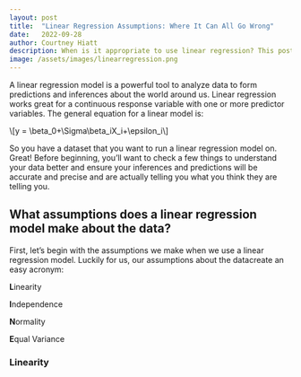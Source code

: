```yaml
---
layout: post
title:  "Linear Regression Assumptions: Where It Can All Go Wrong"
date:   2022-09-28
author: Courtney Hiatt
description: When is it appropriate to use linear regression? This post will guide you through the assumptions your data needs to pass in order to be confident in your linear regression analysis.
image: /assets/images/linearregression.png
---
```


<script src="https://polyfill.io/v3/polyfill.min.js?features=es6"></script>
<script id="MathJax-script" async src="https://cdn.jsdelivr.net/npm/mathjax@3/es5/tex-mml-chtml.js"></script>

A linear regression model is a powerful tool to analyze data to form predictions and inferences about the world around us. Linear regression works great for a continuous response variable with one or more predictor variables. The general equation for a linear model is: 

\\[y = \beta_0+\Sigma\beta_iX_i+\epsilon_i\\]


<p align="center"></p>
So you have a dataset that you want to run a linear regression model on. Great! Before beginning, you’ll want to check a few things to understand your data better and ensure your inferences and predictions will be accurate and precise and are actually telling you what you think they are telling you.

## What assumptions does a linear regression model make about the data?

First, let’s begin with the assumptions we make when we use a linear regression model. Luckily for us, our assumptions about the datacreate an easy acronym:

**L**inearity

**I**ndependence

**N**ormality

**E**qual Variance

### Linearity


